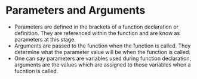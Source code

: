 # Parameters and Arguments
- Parameters are defined in the brackets of a function declaration or definition. They are referenced within the function and are know as parameters at this stage.
- Arguments are passed to the function when the function is called. They determine what the parameter value will be when the function is called.
- One can say parameters are variables used during function declaration, arguments are the values which are assigned to those variables when a fucntion is called.
